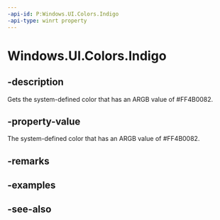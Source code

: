 ```yaml
---
-api-id: P:Windows.UI.Colors.Indigo
-api-type: winrt property
---
```


<!-- Property syntax
public Windows.UI.Color Indigo { get; }
-->

# Windows.UI.Colors.Indigo

## -description

Gets the system-defined color that has an ARGB value of #FF4B0082.



## -property-value

The system-defined color that has an ARGB value of #FF4B0082.

## -remarks

## -examples

## -see-also
